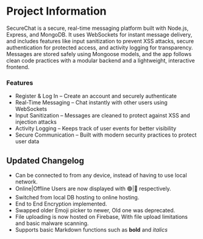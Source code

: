 # Project Information
SecureChat is a secure, real-time messaging platform built with Node.js, Express, and MongoDB. It uses WebSockets for instant message delivery, and includes features like input sanitization to prevent XSS attacks, secure authentication for protected access, and activity logging for transparency. Messages are stored safely using Mongoose models, and the app follows clean code practices with a modular backend and a lightweight, interactive frontend.



### Features
 * Register & Log In – Create an account and securely authenticate
 * Real-Time Messaging – Chat instantly with other users using WebSockets
 * Input Sanitization – Messages are cleaned to protect against XSS and injection attacks
 * Activity Logging – Keeps track of user events for better visibility
 * Secure Communication – Built with modern security practices to protect user data



## Updated Changelog
* Can be connected to from any device, instead of having to use local network.
* Online|Offline Users are now displayed with 🟢|🔴 respectively.
* Switched from local DB hosting to online hosting.
* End to End Encryption implemented.
* Swapped older Emoji picker to newer, Old one was deprecated.
* File uploading is now hosted on Firebase, With file upload limitations and basic malware scanning.
* Supports basic Markdown functions such as __bold__ and _italics_